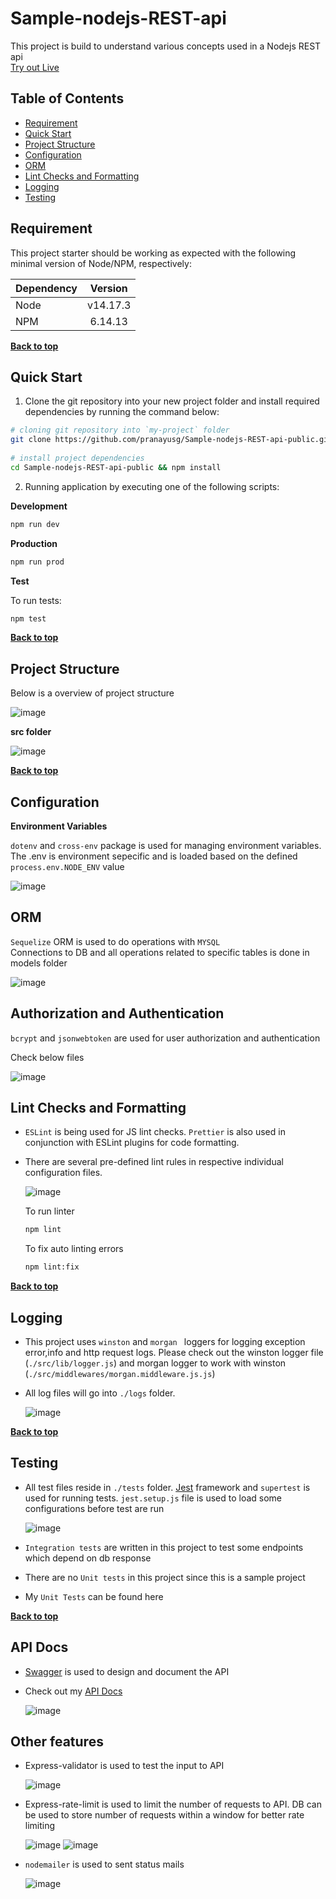 # Sample-nodejs-REST-api

This project is build to understand various concepts used in a Nodejs REST api  <br />
<a href="https://sample-nodejs-rest-api.herokuapp.com/api-docs/">Try out Live<a/> <br />

## Table of Contents

- [Requirement](#requirement)
- [Quick Start](#quick-start)
- [Project Structure](#project-structure)  
- [Configuration](#configuration) 
- [ORM](#orm)
- [Lint Checks and Formatting](#lint-checks-and-formatting)
- [Logging](#logging)
- [Testing](#Testing)


## Requirement

This project starter should be working as expected with the following minimal version of Node/NPM, respectively:

| Dependency |  Version   |
| ---------- | :--------: |
| Node       |  v14.17.3  |
| NPM        |   6.14.13  |

**[Back to top](#table-of-contents)**

## Quick Start

1. Clone the git repository into your new project folder and install required dependencies by running the command below:

```bash
# cloning git repository into `my-project` folder
git clone https://github.com/pranayusg/Sample-nodejs-REST-api-public.git
  
# install project dependencies
cd Sample-nodejs-REST-api-public && npm install
```

2. Running application by executing one of the following scripts:

**Development**

```bash
npm run dev
```

**Production**

  ```bash
npm run prod
```



**Test**

  To run tests:
  
```bash
npm test
```

**[Back to top](#table-of-contents)**  
  
## Project Structure

Below is a overview of project structure

  ![image](https://user-images.githubusercontent.com/66126225/129441838-7ff6149e-2d84-4ed3-be40-1f49da4e6872.png)
  

**src folder** 

  ![image](https://user-images.githubusercontent.com/66126225/129400060-b6ec201c-ba37-4f6a-b512-550c8d142edd.png)
  
**[Back to top](#table-of-contents)**

## Configuration

**Environment Variables**
  
`dotenv` and `cross-env` package is used for managing environment variables. The .env is environment sepecific and is loaded based on the defined `process.env.NODE_ENV` value  
  
![image](https://user-images.githubusercontent.com/66126225/129401161-db0402a2-1ee6-43f4-b61e-32fd3968834c.png)
   
  
## ORM  
 `Sequelize` ORM is used to do operations with `MYSQL`  
 Connections to DB and all operations related to specific tables is done in models folder

  ![image](https://user-images.githubusercontent.com/66126225/129401730-5b35a609-9d34-4bf8-8f1d-6cf4c5a317d8.png)
  
## Authorization and Authentication
  `bcrypt` and `jsonwebtoken` are used for user authorization and authentication
  
   Check below files
  
  ![image](https://user-images.githubusercontent.com/66126225/129442998-bfe71474-ec6c-4a82-8eb4-dfdbd37fbe07.png)


## Lint Checks and Formatting

- `ESLint` is being used for JS lint checks. `Prettier` is also used in conjunction with ESLint plugins for code formatting.

- There are several pre-defined lint rules in respective individual configuration files.

  ![image](https://user-images.githubusercontent.com/66126225/129402516-a9c2aab4-cd7a-486c-a236-21ebc727ba0b.png)
  
  To run linter 
  
  ```bash
  npm lint
  ```
  
  To fix auto linting errors 
  
  ```bash
  npm lint:fix
  ```
 
**[Back to top](#table-of-contents)**  
  
## Logging

- This project uses `winston` and `morgan ` loggers for logging exception error,info and http request logs. Please check out the winston logger file (`./src/lib/logger.js`) and     morgan logger to work with winston (`./src/middlewares/morgan.middleware.js.js`)

- All log files will go into `./logs` folder.

  ![image](https://user-images.githubusercontent.com/66126225/129403317-3d3acb09-a9a4-4987-9872-21b1384465c0.png)

**[Back to top](#table-of-contents)**

  
## Testing

- All test files reside in `./tests` folder. [Jest](https://jestjs.io/) framework and `supertest` is used for running tests. `jest.setup.js` file is used to load some               configurations before test are run

  ![image](https://user-images.githubusercontent.com/66126225/129441923-6da29f46-2f09-4e4d-b8ff-1b5d6efae447.png)
  
- `Integration tests` are written in this project to test some endpoints which depend on db response
-  There are no `Unit tests`  in this project since this is a sample project
-  My `Unit Tests` can be found here

**[Back to top](#table-of-contents)**
  
## API Docs
  
- [Swagger](https://swagger.io/) is used to design and document the API
- Check out my [API Docs](https://app.swaggerhub.com/apis/pranayusg/nodejs_restapi/0.1) 
  
  ![image](https://user-images.githubusercontent.com/66126225/129442584-ae65c4ad-a07c-406d-9fe2-6e815874974f.png)

  
## Other features
  
- Express-validator is used to test the input to API
  
  ![image](https://user-images.githubusercontent.com/66126225/129442179-729e1bd7-1cad-4d3c-8a15-388abb45075b.png)

- Express-rate-limit is used to limit the number of requests to API. DB can be used to store number of requests within a window for better rate limiting
  
  ![image](https://user-images.githubusercontent.com/66126225/129442342-3d88a708-fd73-49c6-b3e1-2237e3175ba8.png)
  ![image](https://user-images.githubusercontent.com/66126225/129453534-5d98df1d-849b-4852-8186-31189d8704b0.png)

- `nodemailer` is used to sent status mails

   ![image](https://user-images.githubusercontent.com/66126225/129442453-7952dfe6-bba9-4a84-ba41-9d3cc414937e.png)


  
